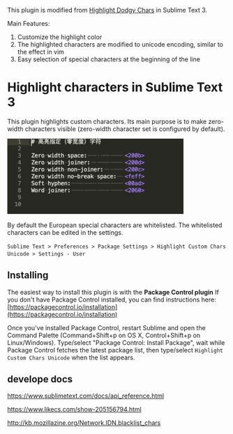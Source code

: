 This plugin is modified from [Highlight Dodgy Chars](https://github.com/TuureKaunisto/highlight-dodgy-chars) in Sublime Text 3.

Main Features:
1. Customize the highlight color
2. The highlighted characters are modified to unicode encoding, similar to the effect in vim
3. Easy selection of special characters at the beginning of the line

# Highlight characters in Sublime Text 3

This plugin highlights custom characters. Its main purpose is to make zero-width characters visible (zero-width character set is configured by default).

<img src="screen-shot.png" alt="The plugin highlights bad characters in the editor" title="The plugin highlights dodgy characters" width="404">

By default the European special characters are whitelisted. The whitelisted characters can be edited in the settings.

`Sublime Text > Preferences > Package Settings > Highlight Custom Chars Unicode > Settings - User`

## Installing

The easiest way to install this plugin is with the **Package Control plugin** If you don't have Package Control installed, you can find instructions here: [https://packagecontrol.io/installation](https://packagecontrol.io/installation)

Once you've installed Package Control, restart Sublime and open the Command Palette (Command+Shift+p on OS X, Control+Shift+p on Linux/Windows). Type/select "Package Control: Install Package", wait while Package Control fetches the latest package list, then type/select `Highlight Custom Chars Unicode` when the list appears.

## develope docs

https://www.sublimetext.com/docs/api_reference.html

https://www.likecs.com/show-205156794.html

http://kb.mozillazine.org/Network.IDN.blacklist_chars
